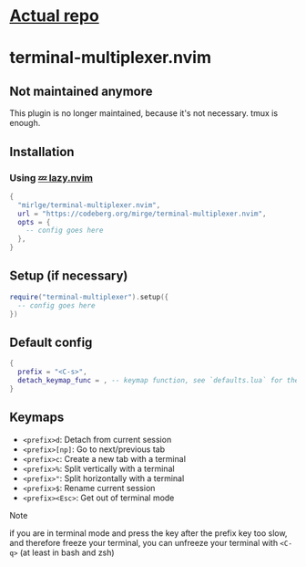 # [Actual repo](https://codeberg.org/mirge/terminal-multiplexer.nvim)

# terminal-multiplexer.nvim

## Not maintained anymore

This plugin is no longer maintained, because it's not necessary. tmux is enough.

## Installation

### Using [💤 lazy.nvim](https://github.com/folke/lazy.nvim)

```lua
{
  "mirlge/terminal-multiplexer.nvim",
  url = "https://codeberg.org/mirge/terminal-multiplexer.nvim",
  opts = {
    -- config goes here
  },
}
```

## Setup (if necessary)

```lua
require("terminal-multiplexer").setup({
  -- config goes here
})
```

## Default config

```lua
{
  prefix = "<C-s>",
  detach_keymap_func = , -- keymap function, see `defaults.lua` for the default
}
```

## Keymaps

* `<prefix>d`: Detach from current session
* `<prefix>[np]`: Go to next/previous tab
* `<prefix>c`: Create a new tab with a terminal
* `<prefix>%`: Split vertically with a terminal
* `<prefix>"`: Split horizontally with a terminal
* `<prefix>$`: Rename current session
* `<prefix><Esc>`: Get out of terminal mode

> [!NOTE]
> if you are in terminal mode and press the key after the prefix key too slow,
> and therefore freeze your terminal, you can unfreeze your terminal with `<C-q>`
> (at least in bash and zsh)
